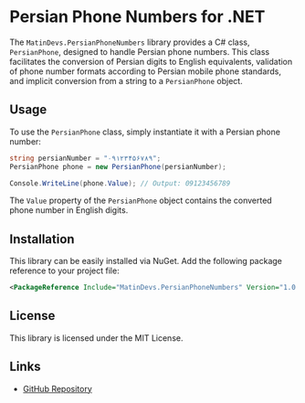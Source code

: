 ﻿# Persian Phone Numbers for .NET

The `MatinDevs.PersianPhoneNumbers` library provides a C# class, `PersianPhone`, designed to handle Persian phone numbers. This class facilitates the conversion of Persian digits to English equivalents, validation of phone number formats according to Persian mobile phone standards, and implicit conversion from a string to a `PersianPhone` object.

## Usage

To use the `PersianPhone` class, simply instantiate it with a Persian phone number:

```csharp
string persianNumber = "۰۹۱۲۳۴۵۶۷۸۹";
PersianPhone phone = new PersianPhone(persianNumber);

Console.WriteLine(phone.Value); // Output: 09123456789
```

The `Value` property of the `PersianPhone` object contains the converted phone number in English digits.

## Installation

This library can be easily installed via NuGet. Add the following package reference to your project file:

```xml
<PackageReference Include="MatinDevs.PersianPhoneNumbers" Version="1.0.0" />
```

## License

This library is licensed under the MIT License.

## Links

- [GitHub Repository](https://github.com/itsMatinDevs/MatinDevs.PersianPhoneNumbers)